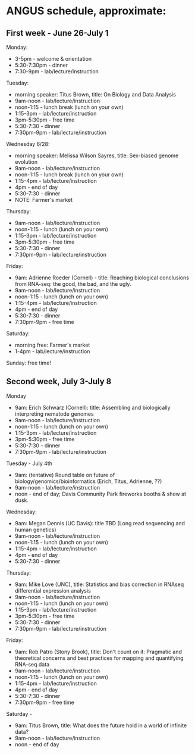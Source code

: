 # ANGUS schedule, approximate:

## First week - June 26-July 1

Monday:
* 3-5pm - welcome & orientation
* 5:30-7:30pm - dinner
* 7:30-9pm - lab/lecture/instruction

Tuesday:
* morning speaker: Titus Brown, title: On Biology and Data Analysis
* 9am-noon - lab/lecture/instruction
* noon-1:15 - lunch break (lunch on your own)
* 1:15-3pm - lab/lecture/instruction
* 3pm-5:30pm - free time
* 5:30-7:30 - dinner
* 7:30pm-9pm - lab/lecture/instruction

Wednesday 6/28:
* morning speaker: Melissa Wilson Sayres, title: Sex-biased genome evolution
* 9am-noon - lab/lecture/instruction
* noon-1:15 - lunch break (lunch on your own)
* 1:15-4pm - lab/lecture/instruction
* 4pm - end of day
* 5:30-7:30 - dinner
* NOTE: Farmer's market

Thursday:
* 9am-noon - lab/lecture/instruction
* noon-1:15 - lunch (lunch on your own)
* 1:15-3pm - lab/lecture/instruction
* 3pm-5:30pm - free time
* 5:30-7:30 - dinner
* 7:30pm-9pm - lab/lecture/instruction

Friday:
* 9am: Adrienne Roeder (Cornell) - title: Reaching biological conclusions from RNA-seq: the good, the bad, and the ugly.
* 9am-noon - lab/lecture/instruction
* noon-1:15 - lunch (lunch on your own)
* 1:15-4pm - lab/lecture/instruction
* 4pm - end of day
* 5:30-7:30 - dinner
* 7:30pm-9pm - free time

Saturday:

* morning free: Farmer's market
* 1-4pm - lab/lecture/instruction

Sunday: free time!

## Second week, July 3-July 8

Monday
* 9am: Erich Schwarz (Cornell): title: Assembling and biologically interpreting nematode genomes
* 9am-noon - lab/lecture/instruction
* noon-1:15 - lunch (lunch on your own)
* 1:15-3pm - lab/lecture/instruction
* 3pm-5:30pm - free time
* 5:30-7:30 - dinner
* 7:30pm-9pm - lab/lecture/instruction

Tuesday - July 4th

* 9am: (tentative) Round table on future of biology/genomics/bioinformatics (Erich, Titus, Adrienne, ??)
* 9am-noon - lab/lecture/instruction
* noon - end of day; Davis Community Park fireworks booths & show at dusk.

Wednesday:
* 9am: Megan Dennis (UC Davis): title TBD (Long read sequencing and human genetics)
* 9am-noon - lab/lecture/instruction
* noon-1:15 - lunch (lunch on your own)
* 1:15-4pm - lab/lecture/instruction
* 4pm - end of day
* 5:30-7:30 - dinner

Thursday:
* 9am: Mike Love (UNC), title: Statistics and bias correction in RNAseq differential expression analysis
* 9am-noon - lab/lecture/instruction
* noon-1:15 - lunch (lunch on your own)
* 1:15-3pm - lab/lecture/instruction
* 3pm-5:30pm - free time
* 5:30-7:30 - dinner
* 7:30pm-9pm - lab/lecture/instruction

Friday:
* 9am: Rob Patro (Stony Brook), title: Don't count on it: Pragmatic and theoretical concerns and best practices for mapping and quantifying RNA-seq data
* 9am-noon - lab/lecture/instruction
* noon-1:15 - lunch (lunch on your own)
* 1:15-4pm - lab/lecture/instruction
* 4pm - end of day
* 5:30-7:30 - dinner
* 7:30pm-9pm - free time

Saturday - 

* 9am: Titus Brown, title: What does the future hold in a world of infinite data?
* 9am-noon - lab/lecture/instruction
* noon - end of day
